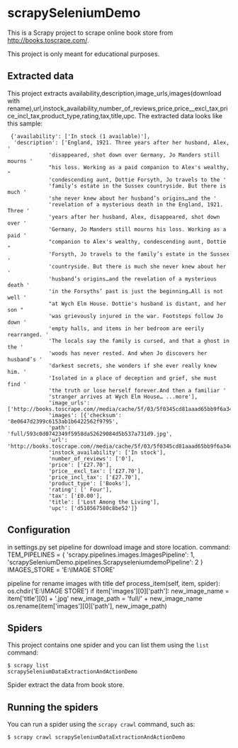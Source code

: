 # scrapySeleniumDemo

This is a Scrapy project to scrape online book store from http://books.toscrape.com/.

This project is only meant for educational purposes.


## Extracted data

This project extracts availability,description,image_urls,images(download with rename),url,instock_availability,number_of_reviews,price,price__excl_tax,price_incl_tax,product_type,rating,tax,title,upc.
The extracted data looks like this sample:

     {'availability': ['In stock (1 available)'],
      'description': ['England, 1921. Three years after her husband, Alex, '
                 'disappeared, shot down over Germany, Jo Manders still mourns '
                 "his loss. Working as a paid companion to Alex's wealthy, "
                 'condescending aunt, Dottie Forsyth, Jo travels to the '
                 'family’s estate in the Sussex countryside. But there is much '
                 'she never knew about her husband’s origins…and the '
                 'revelation of a mysterious death in the England, 1921. Three '
                 'years after her husband, Alex, disappeared, shot down over '
                 'Germany, Jo Manders still mourns his loss. Working as a paid '
                 "companion to Alex's wealthy, condescending aunt, Dottie "
                 'Forsyth, Jo travels to the family’s estate in the Sussex '
                 'countryside. But there is much she never knew about her '
                 'husband’s origins…and the revelation of a mysterious death '
                 'in the Forsyths’ past is just the beginning…All is not well '
                 "at Wych Elm House. Dottie's husband is distant, and her son "
                 'was grievously injured in the war. Footsteps follow Jo down '
                 'empty halls, and items in her bedroom are eerily rearranged. '
                 'The locals say the family is cursed, and that a ghost in the '
                 'woods has never rested. And when Jo discovers her husband’s '
                 'darkest secrets, she wonders if she ever really knew him. '
                 'Isolated in a place of deception and grief, she must find '
                 'the truth or lose herself forever.And then a familiar '
                 'stranger arrives at Wych Elm House… ...more'],
                 'image_urls': ['http://books.toscrape.com//media/cache/5f/03/5f0345cd81aaad65bb9f6a34ec0f6b9b.jpg'],
                 'images': [{'checksum': '8e0647d2399c6153ab1b6422562f9795',
                 'path': 'full/593c0d0742349f5958da52629084d5b537a731d9.jpg',
                 'url': 'http://books.toscrape.com//media/cache/5f/03/5f0345cd81aaad65bb9f6a34ec0f6b9b.jpg'}],
                 'instock_availability': ['In stock'],
                 'number_of_reviews': ['0'],
                 'price': ['£27.70'],
                 'price__excl_tax': ['£27.70'],
                 'price_incl_tax': ['£27.70'],
                 'product_type': ['Books'],
                 'rating': [' Four'],
                 'tax': ['£0.00'],
                 'title': ['Lost Among the Living'],
                 'upc': ['d510567580c8be52']}

## Configuration

in settings.py set pipeline for download image and store location.
command:
        TEM_PIPELINES = {
        'scrapy.pipelines.images.ImagesPipeline': 1,
        'scrapySeleniumDemo.pipelines.ScrapyseleniumdemoPipeline': 2
                         }
        IMAGES_STORE = 'E:\IMAGE STORE'
        
        
 pipeline for rename images with title
            def process_item(self, item, spider):
            os.chdir('E:\IMAGE STORE')
            if item['images'][0]['path']:
            new_image_name = item['title'][0] + '.jpg'
            new_image_path = 'full/' + new_image_name
              os.rename(item['images'][0]['path'], new_image_path)

## Spiders

This project contains one spider and you can list them using the `list`
command:

    $ scrapy list
    scrapySeleniumDataExtractionAndActionDemo

Spider extract the data from book store.




## Running the spiders

You can run a spider using the `scrapy crawl` command, such as:

    $ scrapy crawl scrapySeleniumDataExtractionAndActionDemo


